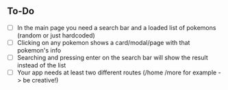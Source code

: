 ## To-Do

- [ ] In the main page you need a search bar and a loaded list of pokemons (random or just hardcoded)
- [ ] Clicking on any pokemon shows a card/modal/page with that pokemon's info
- [ ] Searching and pressing enter on the search bar will show the result instead of the list
- [ ] Your app needs at least two different routes (/home /more for example -> be creative!)
